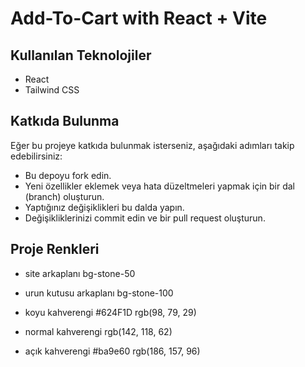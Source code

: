 # Add-To-Cart with React + Vite

## Kullanılan Teknolojiler
- React
- Tailwind CSS

## Katkıda Bulunma
Eğer bu projeye katkıda bulunmak isterseniz, aşağıdaki adımları takip edebilirsiniz:

- Bu depoyu fork edin.
- Yeni özellikler eklemek veya hata düzeltmeleri yapmak için bir dal (branch) oluşturun.
- Yaptığınız değişiklikleri bu dalda yapın.
- Değişikliklerinizi commit edin ve bir pull request oluşturun.

## Proje Renkleri

- site arkaplanı 
bg-stone-50

- urun kutusu arkaplanı 
bg-stone-100

- koyu kahverengi
#624F1D 
rgb(98, 79, 29)

- normal kahverengi
rgb(142, 118, 62)

- açık kahverengi
#ba9e60
rgb(186, 157, 96)
